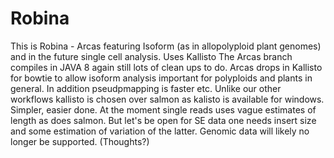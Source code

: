 # Robina
This is Robina - Arcas featuring Isoform (as in allopolyploid plant genomes) and in the future single cell analysis. Uses Kallisto
The Arcas branch compiles in JAVA 8 again still lots of clean ups to do. 
Arcas drops in Kallisto for bowtie to allow isoform analysis important for polyploids and plants in general. 
In addition pseudpmapping is faster etc. Unlike our other workflows kallisto is chosen over salmon as kalisto is available for windows.
Simpler, easier done. At the moment single reads uses vague estimates of length as does salmon. 
But let's be open for SE data one needs insert size and some estimation of variation of the latter.
Genomic data will likely no longer be supported. (Thoughts?)
